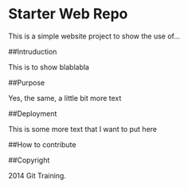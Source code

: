 # Starter Web Repo

This is a simple website project to
show the use of...

##Intruduction

This is to show
blablabla

##Purpose

Yes, the same, a little bit more text

##Deployment

This is some more text
that I want to put here

##How to contribute

##Copyright

2014 Git Training.
